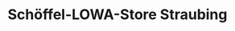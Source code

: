 ---
title: "Schöffel-LOWA-Store Straubing"
url: /straubing/schoeffel-lowa-store-straubing/
shop: Outdoor
---